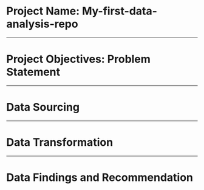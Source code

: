 # Project Name: My-first-data-analysis-repo

-------
# Project Objectives: Problem Statement



--------
# Data Sourcing



-----------
# Data Transformation



----------
# Data Findings and Recommendation

